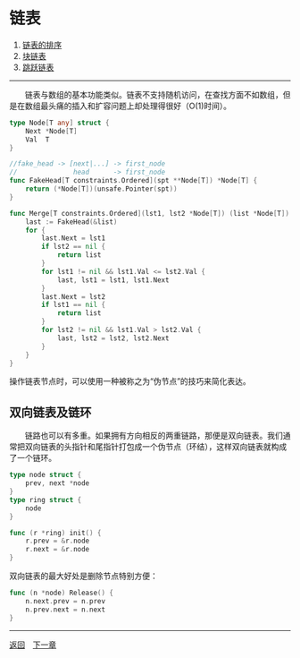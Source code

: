 # 链表
 1. [链表的排序](2A.md)
 2. [块链表](2B.md)
 3. [跳跃链表](2C.md)

___
　　链表与数组的基本功能类似。链表不支持随机访问，在查找方面不如数组，但是在数组最头痛的插入和扩容问题上却处理得很好（O(1)时间）。

```go
type Node[T any] struct {
    Next *Node[T]
    Val  T
}

//fake_head -> [next|...] -> first_node
//              head      -> first_node
func FakeHead[T constraints.Ordered](spt **Node[T]) *Node[T] {
    return (*Node[T])(unsafe.Pointer(spt))
}

func Merge[T constraints.Ordered](lst1, lst2 *Node[T]) (list *Node[T]) {
    last := FakeHead(&list)
    for {
        last.Next = lst1
        if lst2 == nil {
            return list
        }
        for lst1 != nil && lst1.Val <= lst2.Val {
            last, lst1 = lst1, lst1.Next
        }
        last.Next = lst2
        if lst1 == nil {
            return list
        }
        for lst2 != nil && lst1.Val > lst2.Val {
            last, lst2 = lst2, lst2.Next
        }
    }
}
```
操作链表节点时，可以使用一种被称之为“伪节点”的技巧来简化表达。

## 双向链表及链环
　　链路也可以有多重。如果拥有方向相反的两重链路，那便是双向链表。我们通常把双向链表的头指针和尾指针打包成一个伪节点（环结），这样双向链表就构成了一个链环。
```go
type node struct {
    prev, next *node
}
type ring struct {
    node
}

func (r *ring) init() {
    r.prev = &r.node
    r.next = &r.node
}
```
双向链表的最大好处是删除节点特别方便：
```go
func (n *node) Release() {
    n.next.prev = n.prev
    n.prev.next = n.next
}
```

---
[返回](../README.md)　[下一章](3.md)